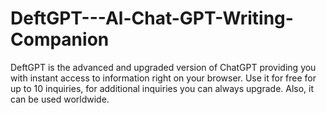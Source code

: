 # DeftGPT---Al-Chat-GPT-Writing-Companion
DeftGPT is the advanced and upgraded version of ChatGPT providing you with instant access to information right on your browser. Use it for free for up to 10 inquiries, for additional inquiries you can always upgrade. Also, it can be used worldwide.
